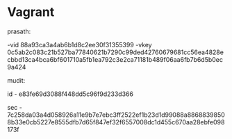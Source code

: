 # Vagrant
prasath:

-vid 88a93ca3a4ab6b1d8c2ee30f31355399 
-vkey 0c5ab2c083c21b527ba77840621b7290c99ded42760679681cc56ea4828ecbbd13ca4bca6bf601710a5fb1ea792c3e2ca71181b489f06aa6fb7b6d5b0ec9a424


mudit:

id - e83fe69d3088f448dd5c96f9d233d366
    
sec - 7c258da03a4d058926a11e9b7e7ebc3ff2522ef1b23d1d99088a88688398508b33e0cb5227e8555dfb7d65f847ef32f6557008dc1d455c670aa28ebfe098173f

